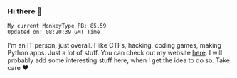 ### Hi there 👋
<!-- PB START -->
```
My current MonkeyType PB: 85.59
Updated on: 08:20:39 GMT Time
```
<!-- PB END -->
I'm an IT person, just overall. I like CTFs, hacking, coding games, making Python apps. Just a lot of stuff.
You can check out my website [here](https://skill3472.github.io/).
I will probably add some interesting stuff here, when I get the idea to do so. Take care ❤️
